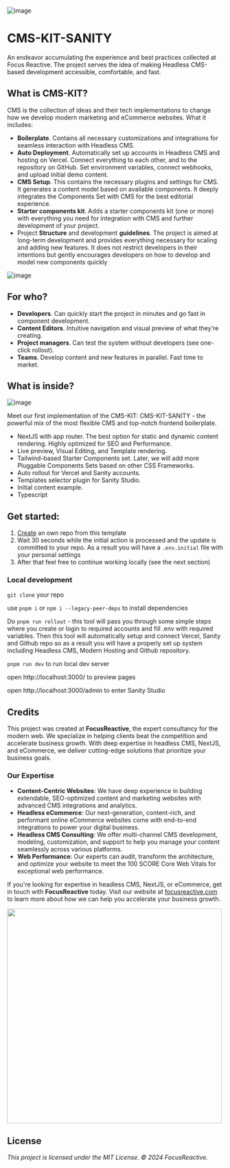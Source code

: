 ![image](https://github.com/focusreactive/cms-kit-sanity/assets/14885189/906e606d-b8f3-4d90-b562-4a2bf014bc26)

# CMS-KIT-SANITY

An endeavor accumulating the experience and best practices collected at Focus Reactive. The project serves the idea of making Headless CMS-based development accessible, comfortable, and fast.

## What is CMS-KIT?

CMS is the collection of ideas and their tech implementations to change how we develop modern marketing and eCommerce websites. What it includes:

- **Boilerplate**. Contains all necessary customizations and integrations for seamless interaction with Headless CMS.
- **Auto Deployment**. Automatically set up accounts in Headless CMS and hosting on Vercel. Connect everything to each other, and to the repository on GitHub. Set environment variables, connect webhooks, and upload initial demo content.
- **CMS Setup**. This contains the necessary plugins and settings for CMS. It generates a content model based on available components. It deeply integrates the Components Set with CMS for the best editorial experience.
- **Starter components kit**. Adds a starter components kit (one or more) with everything you need for integration with CMS and further development of your project.
- Project **Structure** and development **guidelines**. The project is aimed at long-term development and provides everything necessary for scaling and adding new features. It does not restrict developers in their intentions but gently encourages developers on how to develop and model new components quickly

![image](https://github.com/focusreactive/cms-kit-sanity/assets/14885189/63f13dd0-c8a0-4c54-9881-b657870d6dd8)

## For who?

- **Developers**. Can quickly start the project in minutes and go fast in component development.
- **Content Editors**. Intuitive navigation and visual preview of what they're creating.
- **Project managers**. Can test the system without developers (see one-click rollout).
- **Teams**. Develop content and new features in parallel. Fast time to market.

## What is inside?

![image](https://github.com/focusreactive/cms-kit-sanity/assets/14885189/d963844b-b378-4925-82fa-28ed6a4d9b07)

Meet our first implementation of the CMS-KIT: CMS-KIT-SANITY - the powerful mix of the most flexible CMS and top-notch frontend boilerplate.

- NextJS with app router. The best option for static and dynamic content rendering. Highly optimized for SEO and Performance.
- Live preview, Visual Editing, and Template rendering.
- Tailwind-based Starter Components set. Later, we will add more Pluggable Components Sets based on other CSS Frameworks.
- Auto rollout for Vercel and Sanity accounts.
- Templates selector plugin for Sanity Studio.
- Initial content example.
- Typescript

## Get started:

1. [Create](https://github.com/new?template_name=cms-kit-sanity&template_owner=focusreactive) an own repo from this template
2. Wait 30 seconds while the initial action is processed and the update is committed to your repo. As a result you will have a `.env.initial` file with your personal settings
3. After that feel free to continue working locally (see the next section)

### Local development

`git clone` your repo

use `pnpm i` or `npm i --legacy-peer-deps` to install dependencies

Do `pnpm run rollout` - this tool will pass you through some simple steps where you create or login to required accounts and fill .env with required variables. Then this tool will automatically setup and connect Vercel, Sanity and Github repo so as a result you will have a properly set up system including Headless CMS, Modern Hosting and Github repository.

`pnpm run dev` to run local dev server

open http://localhost:3000/ to preview pages

open http://localhost:3000/admin to enter Sanity Studio

## Credits

This project was created at **FocusReactive**, the expert consultancy for the modern web. We specialize in helping clients beat the competition and accelerate business growth. With deep expertise in headless CMS, NextJS, and eCommerce, we deliver cutting-edge solutions that prioritize your business goals.

### Our Expertise

- **Content-Centric Websites**: We have deep experience in building extendable, SEO-optimized content and marketing websites with advanced CMS integrations and analytics.
- **Headless eCommerce**: Our next-generation, content-rich, and performant online eCommerce websites come with end-to-end integrations to power your digital business.
- **Headless CMS Consulting**: We offer multi-channel CMS development, modeling, customization, and support to help you manage your content seamlessly across various platforms.
- **Web Performance**: Our experts can audit, transform the architecture, and optimize your website to meet the 100 SCORE Core Web Vitals for exceptional web performance.

If you're looking for expertise in headless CMS, NextJS, or eCommerce, get in touch with **FocusReactive** today. Visit our website at [focusreactive.com](https://focusreactive.com/) to learn more about how we can help you accelerate your business growth.

<image src="https://github.com/focusreactive/MVP-NextJS13-New-Features/assets/14885189/7c67e385-3f79-43e3-ba27-bada1ebddf03" width="500px"/>

## License

_This project is licensed under the MIT License. © 2024 FocusReactive._

